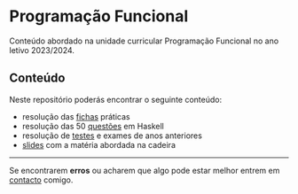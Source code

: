 # Programação Funcional

Conteúdo abordado na unidade curricular Programação Funcional no ano letivo 2023/2024.

## Conteúdo

Neste repositório poderás encontrar o seguinte conteúdo:
- resolução das [fichas](fichas/) práticas
- resolução das 50 [questões](questoes/) em Haskell
- resolução de [testes](testes/) e exames de anos anteriores
- [slides](slides/) com a matéria abordada na cadeira

---

Se encontrarem **erros** ou acharem que algo pode estar melhor entrem em [contacto](mailto:a106919@alunos.uminho.pt) comigo.
